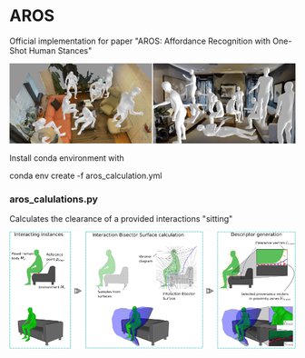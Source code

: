 # AROS
Official implementation for paper  "AROS: Affordance Recognition with One-Shot Human Stances"

<img src="docs/img/01_main.png">


Install conda environment with 

conda env create -f aros_calculation.yml



### aros_calulations.py

Calculates the clearance of a provided interactions "sitting"

<img src="docs/img/02_training.png">